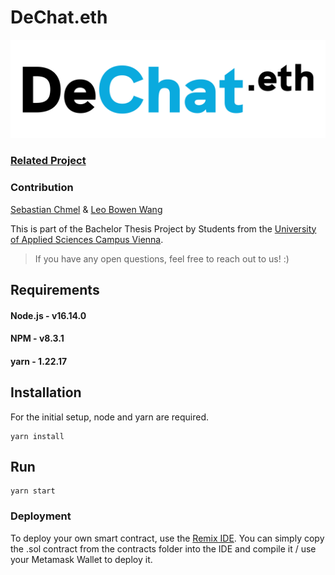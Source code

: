 # DeChat.eth

![DeChat.eth](/public/logo.png)

### [Related Project](https://github.com/leobowenwang/DeChat.gun)

### Contribution

[Sebastian Chmel](https://github.com/uknow4real) & [Leo Bowen Wang](https://github.com/leobowenwang)

This is part of the Bachelor Thesis Project by Students from the [University of Applied Sciences Campus Vienna](https://www.fh-campuswien.ac.at/en/studies/study-courses/detail/computer-science-and-digital-communications-full-time.html).

> If you have any open questions, feel free to reach out to us! :)

## Requirements

#### Node.js - v16.14.0

#### NPM - v8.3.1

#### yarn - 1.22.17

## Installation

For the initial setup, node and yarn are required.

```
yarn install
```

## Run

```
yarn start
```

### Deployment

To deploy your own smart contract, use the [Remix IDE](https://remix.ethereum.org/). You can simply copy the .sol contract from the contracts folder into the IDE and compile it / use your Metamask Wallet to deploy it.
